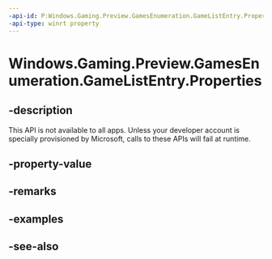 ```yaml
---
-api-id: P:Windows.Gaming.Preview.GamesEnumeration.GameListEntry.Properties
-api-type: winrt property
---
```


<!-- Property syntax
public Windows.Foundation.Collections.IMapView<string, object> Properties { get; }
-->

# Windows.Gaming.Preview.GamesEnumeration.GameListEntry.Properties

## -description
This API is not available to all apps. Unless your developer account is specially provisioned by Microsoft, calls to these APIs will fail at runtime.

## -property-value

## -remarks

## -examples

## -see-also


